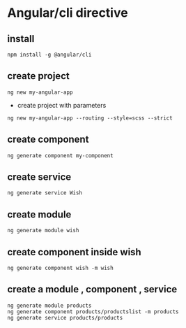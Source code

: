 # Angular/cli directive

## install
 ```
 npm install -g @angular/cli
 ```
## create project
```
ng new my-angular-app
```
- create project with parameters
```
ng new my-angular-app --routing --style=scss --strict
```
## create component
```
ng generate component my-component
```

## create service
```
ng generate service Wish
```

## create module
```
ng generate module wish
```

## create component inside wish
```
ng generate component wish -m wish
```


## create a module , component , service
```
ng generate module products
ng generate component products/productslist -m products
ng generate service products/products
```